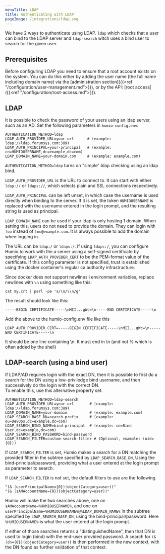 ```yaml
---
menuTitle: LDAP
title: Authenticating with LDAP
pageImage: /integrations/ldap.svg
---
```


We have 2 ways to authenticate using LDAP. `ldap` which checks that a
user can bind to the LDAP server and `ldap-search` witch uses a bind
user to search for the given user.

## Prerequisites


Before configuring LDAP you need to ensure that a root account exists
on the system. You can do this either by adding the user name (the
full name including domain name) via the [administration
section]({{<ref "/configuration/user-management.md">}}), or by the
API: [root access]({{<ref "/configuration/root-access.md">}}).

## LDAP

It is possible to check the password of your users using an ldap server,
such as an AD. Set the following parameters in `humio-config.env`:

```shell
AUTHENTICATION_METHOD=ldap
LDAP_AUTH_PROVIDER_URL=your-url      # (example: ldap://ldap.forumsys.com:389)
LDAP_AUTH_PRINCIPAL=your-principal   # (example: cn=HUMIOUSERNAME,dc=example,dc=com)
LDAP_DOMAIN_NAME=your-domain.com     # (example: example.com)
```

`AUTHENTICATION_METHOD=ldap` turns on "simple" ldap checking using an ldap bind.

`LDAP_AUTH_PROVIDER_URL` is the URL to connect to. It can start with either
`ldap://` or `ldaps://`, which selects plain and SSL connections respectively.

`LDAP_AUTH_PRINCIPAL` can be left unset, in which case the username is used directly when binding to the server.
If it is set, the token `HUMIOUSERNAME` is replaced with the username entered in the login prompt, and the resulting string is used as principal.

`LDAP_DOMAIN_NAME` can be used if your ldap is only hosting 1 domain. When setting this, users do not need to provide the domain. They can login with `foo` instead of `foo@example.com`. It is always possible to add the domain when logging in. 


The URL can be `ldap:/` or `ldaps:/`.  If using `ldaps:/`, you can configure Humio to work with the a server
using a self-signed certificate by specifying `LDAP_AUTH_PROVIDER_CERT` to be the PEM-format value of the certificate.  If this config parameter is not specified, trust is established using the docker container's regular ca authority infrastructure.

Since docker does not support newlines i environment variables, replace newlines with `\n` using something like this:

```shell
cat my.crt | perl -pe 's/\n/\\n/g'
```

The result should look like this:

```
-----BEGIN CERTIFICATE-----\nMII...gWc=\n-----END CERTIFICATE-----\n
```

Add the above to the humio-config.env file like this

```properties
LDAP_AUTH_PROVIDER_CERT=-----BEGIN CERTIFICATE-----\nMII...gWc=\n-----END CERTIFICATE-----\n
```
It should be one line containing \n. It must end in \n (and not % which is often added by the shell)

## LDAP-search (using a bind user)

If LDAP/AD requires login with the exact DN, then it is possible to first do a search for the DN using
a low-priviledge bind username, and then successively do the login with the correct DN.  
To enable this, use this alternative property set:

```shell
AUTHENTICATION_METHOD=ldap-search
LDAP_AUTH_PROVIDER_URL=your-url       # (example: ldap://ldap.forumsys.com:389)
LDAP_DOMAIN_NAME=your-domain          # (example: example.com)
LDAP_SEARCH_BASE_DN=search-prefix     # (example: ou=DevOps,dc=example,dc=com)
LDAP_SEARCH_BIND_NAME=bind-principal  # (example: cn=Bind User,dc=example,dc=com)
LDAP_SEARCH_BIND_PASSWORD=bind-password
LDAP_SEARCH_FILTER=custom-search-filter # (Optional, example: (uid={0}))
```

If `LDAP_SEARCH_FILTER` is set, Humio makes a search for a DN matching the provided filter
in the subtree specified by `LDAP_SEARCH_BASE_DN`, Using the bind-principal/password,
providing what a user entered at the login prompt as parameter to search.

If `LDAP_SEARCH_FILTER` is not set, the default filters to use are the following.
```
"(& (userPrincipalName={0})(objectCategory=user))"
"(& (sAMAccountName={0})(objectCategory=user))"
```

Humio will make the two searches above, one on `sAMAccountName=%HUMIOUSERNAME%`,
and one on `userPrincipalName=%HUMIOUSERNAME%@%LDAP_DOMAIN_NAME%` in the subtree specified by `LDAP_SEARCH_BASE_DN`,
using the bind-principal/password. Here `%HUMIOUSERNAME%` is what the user entered at the login prompt.


If either of those searches returns a "distinguishedName", then
that DN is used to login (bind) with the end-user provided password.
A search for `(& (dn={0})(objectCategory=user))` is then performed in the new context,
with the DN found as further validation of that context.
